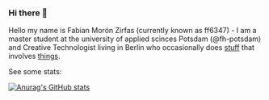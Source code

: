 ### Hi there 👋

Hello my name is Fabian Morón Zirfas (currently known as ff6347) - I am a master student at the university of applied scinces Potsdam (@fh-potsdam) and Creative Technologist living in Berlin who occasionally does [stuff](https://fabianmoronzirfas.me) that involves [things](https://inpyjamas.dev).


<!--
**fabianmoronzirfas/fabianmoronzirfas** is a ✨ _special_ ✨ repository because its `README.md` (this file) appears on your GitHub profile.

Here are some ideas to get you started:

- 🔭 I’m currently working on ...
- 🌱 I’m currently learning ...
- 👯 I’m looking to collaborate on ...
- 🤔 I’m looking for help with ...
- 💬 Ask me about ...
- 📫 How to reach me: ...
- 😄 Pronouns: ...
- ⚡ Fun fact: ...
-->


See some stats:

[![Anurag's GitHub stats](https://github-readme-stats.vercel.app/api?username=ff6347&show_icons=true&custom_title=ff6347)](https://github.com/ff6347)
